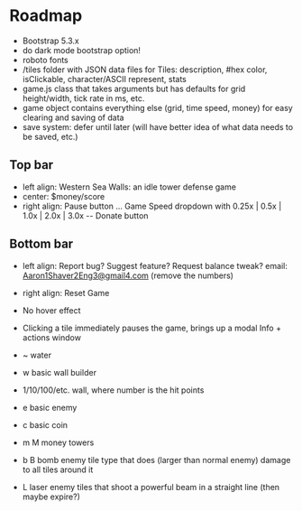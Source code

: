 # Roadmap

- Bootstrap 5.3.x
- do dark mode bootstrap option!
- roboto fonts
- /tiles folder with JSON data files for Tiles: description, #hex color, isClickable, character/ASCII represent, stats
- game.js class that takes arguments but has defaults for grid height/width, tick rate in ms, etc.
- game object contains everything else (grid, time speed, money) for easy clearing and saving of data
- save system: defer until later (will have better idea of what data needs to be saved, etc.)

## Top bar

- left align: Western Sea Walls: an idle tower defense game
- center: $money/score
- right align: Pause button ... Game Speed dropdown with 0.25x | 0.5x | 1.0x | 2.0x | 3.0x -- Donate button

## Bottom bar

- left align: Report bug? Suggest feature? Request balance tweak? email: Aaron1Shaver2Eng3@gmail4.com (remove the numbers)
- right align: Reset Game

- No hover effect
- Clicking a tile immediately pauses the game, brings up a modal Info + actions window

- ~ water
- w basic wall builder
- 1/10/100/etc. wall, where number is the hit points
- e basic enemy
- c basic coin
- m M money towers
- b B bomb enemy tile type that does (larger than normal enemy) damage to all tiles around it
- L laser enemy tiles that shoot a powerful beam in a straight line (then maybe expire?)
